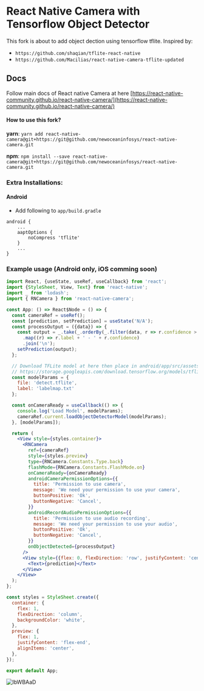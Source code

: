 # React Native Camera with Tensorflow Object Detector
This fork is about to add object dection using tensorflow tflite.
Inspired by:
- `https://github.com/shaqian/tflite-react-native`
- `https://github.com/Macilias/react-native-camera-tflite-updated`

## Docs
Follow main docs of React native Camera at here [https://react-native-community.github.io/react-native-camera/](https://react-native-community.github.io/react-native-camera/)

#### How to use this fork?

**yarn**: `yarn add react-native-camera@git+https://git@github.com/newoceaninfosys/react-native-camera.git`

**npm**: `npm install --save react-native-camera@git+https://git@github.com/newoceaninfosys/react-native-camera.git`

### Extra Installations:
#### Android
- Add following to `app/build.gradle`
```
android {
    ...
    aaptOptions {
        noCompress 'tflite'
    }
    ...
}
```

### Example usage (Android only, iOS comming soon)

```jsx
import React, {useState, useRef, useCallback} from 'react';
import {StyleSheet, View, Text} from 'react-native';
import _ from 'lodash';
import { RNCamera } from 'react-native-camera';

const App: () => React$Node = () => {
  const cameraRef = useRef();
  const [prediction, setPrediction] = useState('N/A');
  const processOutput = ({data}) => {
    const output = _.take(_.orderBy(_.filter(data, r => r.confidence > 0.5), 'confidence'), 2)
      .map((r) => r.label + ' - ' + r.confidence)
      .join('\n');
    setPrediction(output);
  };

  // Download TFLite model at here then place in android/app/src/assets
  // https://storage.googleapis.com/download.tensorflow.org/models/tflite/coco_ssd_mobilenet_v1_1.0_quant_2018_06_29.zip
  const modelParams = {
    file: 'detect.tflite',
    label: 'labelmap.txt'
  };

  const onCameraReady = useCallback(() => {
    console.log('Load Model', modelParams);
    cameraRef.current.loadObjectDetectorModel(modelParams);
  }, [modelParams]);

  return (
    <View style={styles.container}>
      <RNCamera
        ref={cameraRef}
        style={styles.preview}
        type={RNCamera.Constants.Type.back}
        flashMode={RNCamera.Constants.FlashMode.on}
        onCameraReady={onCameraReady}
        androidCameraPermissionOptions={{
          title: 'Permission to use camera',
          message: 'We need your permission to use your camera',
          buttonPositive: 'Ok',
          buttonNegative: 'Cancel',
        }}
        androidRecordAudioPermissionOptions={{
          title: 'Permission to use audio recording',
          message: 'We need your permission to use your audio',
          buttonPositive: 'Ok',
          buttonNegative: 'Cancel',
        }}
        onObjectDetected={processOutput}
      />
      <View style={{flex: 0, flexDirection: 'row', justifyContent: 'center', height: 100, alignItems: 'center'}}>
        <Text>{prediction}</Text>
      </View>
    </View>
  );
};

const styles = StyleSheet.create({
  container: {
    flex: 1,
    flexDirection: 'column',
    backgroundColor: 'white',
  },
  preview: {
    flex: 1,
    justifyContent: 'flex-end',
    alignItems: 'center',
  },
});

export default App;
```

![IbWBAaD](https://i.imgur.com/IbWBAaD.gif)